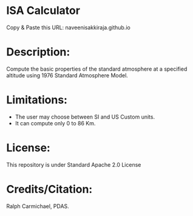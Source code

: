 # ISA Calculator 
Copy & Paste this URL: naveenisakkiraja.github.io
# Description:
Compute the basic properties of the standard atmosphere at a specified altitude using 1976 Standard Atmosphere Model.
# Limitations:
* The user may choose between SI and US Custom units.
* It can compute only 0 to 86 Km.
# License:
This repository is under Standard Apache 2.0 License
# Credits/Citation:
Ralph Carmichael, PDAS.

